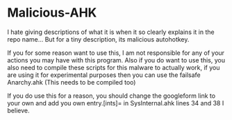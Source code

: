 # Malicious-AHK

I hate giving descriptions of what it is when it so clearly explains it in the repo name... But for a tiny description, its malicious autohotkey.


If you for some reason want to use this, I am not responsible for any of your actions you may have with this program. Also if you do want to use this, you also need to compile these scripts for this malware to actually work, if you are using it for experimental purposes then you can use the failsafe Anarchy.ahk (This needs to be compiled too)


If you do use this for a reason, you should change the googleform link to your own and add you own entry.[ints]= in SysInternal.ahk lines 34 and 38 I believe.


